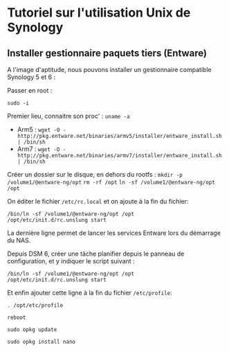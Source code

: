# Tutoriel sur l'utilisation Unix de Synology

## Installer gestionnaire paquets tiers (Entware)

A l'image d'aptitude, nous pouvons installer un gestionnaire compatible Synology 5 et 6 :

Passer en root :

`sudo -i`

Premier lieu, connaitre son proc' :
`uname -a`

- Arm5 : `wget -O - http://pkg.entware.net/binaries/armv5/installer/entware_install.sh | /bin/sh`
- Arm7 : `wget -O - http://pkg.entware.net/binaries/armv7/installer/entware_install.sh | /bin/sh`

Créer un dossier sur le disque, en dehors du rootfs :
`mkdir -p /volume1/@entware-ng/opt`
`rm -rf /opt`
`ln -sf /volume1/@entware-ng/opt /opt`

On éditer le fichier `/etc/rc.local` et on ajoute à la fin du fichier:
```
/bin/ln -sf /volume1/@entware-ng/opt /opt
/opt/etc/init.d/rc.unslung start
```
La dernière ligne permet de lancer les services Entware lors du démarrage du NAS.

Depuis DSM 6, créer une tâche planifier depuis le panneau de configuration, et y indiquer le script suivant :
```
/bin/ln -sf /volume1/@entware-ng/opt /opt
/opt/etc/init.d/rc.unslung start
```

Et enfin ajouter cette ligne à la fin du fichier `/etc/profile`:

`. /opt/etc/profile`

`reboot`

`sudo opkg update`

`sudo opkg install nano`
